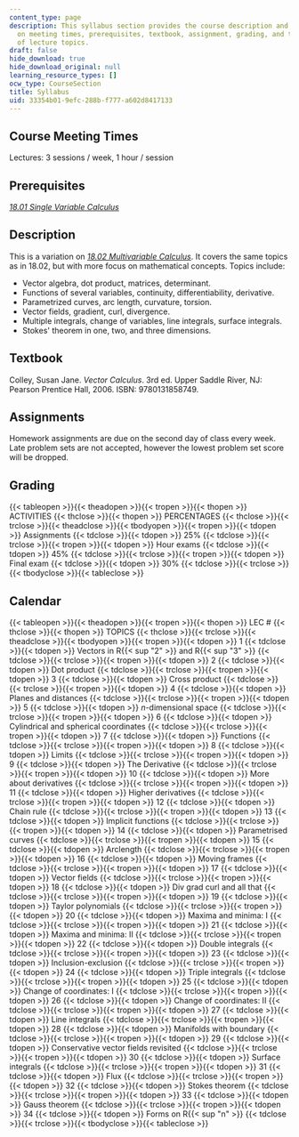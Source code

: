 ```yaml
---
content_type: page
description: This syllabus section provides the course description and information
  on meeting times, prerequisites, textbook, assignment, grading, and the schedule
  of lecture topics.
draft: false
hide_download: true
hide_download_original: null
learning_resource_types: []
ocw_type: CourseSection
title: Syllabus
uid: 33354b01-9efc-288b-f777-a602d8417133
---
```

## Course Meeting Times

Lectures: 3 sessions / week, 1 hour / session

## Prerequisites

[*18.01 Single Variable Calculus*](/courses/18-01-single-variable-calculus-fall-2006)

## Description

This is a variation on [*18.02 Multivariable Calculus*](/courses/18-02sc-multivariable-calculus-fall-2010). It covers the same topics as in 18.02, but with more focus on mathematical concepts. Topics include:

- Vector algebra, dot product, matrices, determinant.
- Functions of several variables, continuity, differentiability, derivative.
- Parametrized curves, arc length, curvature, torsion.
- Vector fields, gradient, curl, divergence.
- Multiple integrals, change of variables, line integrals, surface integrals.
- Stokes' theorem in one, two, and three dimensions.

## Textbook

Colley, Susan Jane. *Vector Calculus*. 3rd ed. Upper Saddle River, NJ: Pearson Prentice Hall, 2006. ISBN: 9780131858749.

## Assignments

Homework assignments are due on the second day of class every week. Late problem sets are not accepted, however the lowest problem set score will be dropped.

## Grading

{{< tableopen >}}{{< theadopen >}}{{< tropen >}}{{< thopen >}}
ACTIVITIES
{{< thclose >}}{{< thopen >}}
PERCENTAGES
{{< thclose >}}{{< trclose >}}{{< theadclose >}}{{< tbodyopen >}}{{< tropen >}}{{< tdopen >}}
Assignments
{{< tdclose >}}{{< tdopen >}}
25%
{{< tdclose >}}{{< trclose >}}{{< tropen >}}{{< tdopen >}}
Hour exams
{{< tdclose >}}{{< tdopen >}}
45%
{{< tdclose >}}{{< trclose >}}{{< tropen >}}{{< tdopen >}}
Final exam
{{< tdclose >}}{{< tdopen >}}
30%
{{< tdclose >}}{{< trclose >}}{{< tbodyclose >}}{{< tableclose >}}

## Calendar

{{< tableopen >}}{{< theadopen >}}{{< tropen >}}{{< thopen >}}
LEC #
{{< thclose >}}{{< thopen >}}
TOPICS
{{< thclose >}}{{< trclose >}}{{< theadclose >}}{{< tbodyopen >}}{{< tropen >}}{{< tdopen >}}
1
{{< tdclose >}}{{< tdopen >}}
Vectors in R{{< sup "2" >}} and R{{< sup "3" >}}
{{< tdclose >}}{{< trclose >}}{{< tropen >}}{{< tdopen >}}
2
{{< tdclose >}}{{< tdopen >}}
Dot product
{{< tdclose >}}{{< trclose >}}{{< tropen >}}{{< tdopen >}}
3
{{< tdclose >}}{{< tdopen >}}
Cross product
{{< tdclose >}}{{< trclose >}}{{< tropen >}}{{< tdopen >}}
4
{{< tdclose >}}{{< tdopen >}}
Planes and distances
{{< tdclose >}}{{< trclose >}}{{< tropen >}}{{< tdopen >}}
5
{{< tdclose >}}{{< tdopen >}}
*n*\-dimensional space
{{< tdclose >}}{{< trclose >}}{{< tropen >}}{{< tdopen >}}
6
{{< tdclose >}}{{< tdopen >}}
Cylindrical and spherical coordinates
{{< tdclose >}}{{< trclose >}}{{< tropen >}}{{< tdopen >}}
7
{{< tdclose >}}{{< tdopen >}}
Functions
{{< tdclose >}}{{< trclose >}}{{< tropen >}}{{< tdopen >}}
8
{{< tdclose >}}{{< tdopen >}}
Limits
{{< tdclose >}}{{< trclose >}}{{< tropen >}}{{< tdopen >}}
9
{{< tdclose >}}{{< tdopen >}}
The Derivative
{{< tdclose >}}{{< trclose >}}{{< tropen >}}{{< tdopen >}}
10
{{< tdclose >}}{{< tdopen >}}
More about derivatives
{{< tdclose >}}{{< trclose >}}{{< tropen >}}{{< tdopen >}}
11
{{< tdclose >}}{{< tdopen >}}
Higher derivatives
{{< tdclose >}}{{< trclose >}}{{< tropen >}}{{< tdopen >}}
12
{{< tdclose >}}{{< tdopen >}}
Chain rule
{{< tdclose >}}{{< trclose >}}{{< tropen >}}{{< tdopen >}}
13
{{< tdclose >}}{{< tdopen >}}
Implicit functions
{{< tdclose >}}{{< trclose >}}{{< tropen >}}{{< tdopen >}}
14
{{< tdclose >}}{{< tdopen >}}
Parametrised curves
{{< tdclose >}}{{< trclose >}}{{< tropen >}}{{< tdopen >}}
15
{{< tdclose >}}{{< tdopen >}}
Arclength
{{< tdclose >}}{{< trclose >}}{{< tropen >}}{{< tdopen >}}
16
{{< tdclose >}}{{< tdopen >}}
Moving frames
{{< tdclose >}}{{< trclose >}}{{< tropen >}}{{< tdopen >}}
17
{{< tdclose >}}{{< tdopen >}}
Vector fields
{{< tdclose >}}{{< trclose >}}{{< tropen >}}{{< tdopen >}}
18
{{< tdclose >}}{{< tdopen >}}
Div grad curl and all that
{{< tdclose >}}{{< trclose >}}{{< tropen >}}{{< tdopen >}}
19
{{< tdclose >}}{{< tdopen >}}
Taylor polynomials
{{< tdclose >}}{{< trclose >}}{{< tropen >}}{{< tdopen >}}
20
{{< tdclose >}}{{< tdopen >}}
Maxima and minima: I
{{< tdclose >}}{{< trclose >}}{{< tropen >}}{{< tdopen >}}
21
{{< tdclose >}}{{< tdopen >}}
Maxima and minima: II
{{< tdclose >}}{{< trclose >}}{{< tropen >}}{{< tdopen >}}
22
{{< tdclose >}}{{< tdopen >}}
Double integrals
{{< tdclose >}}{{< trclose >}}{{< tropen >}}{{< tdopen >}}
23
{{< tdclose >}}{{< tdopen >}}
Inclusion-exclusion
{{< tdclose >}}{{< trclose >}}{{< tropen >}}{{< tdopen >}}
24
{{< tdclose >}}{{< tdopen >}}
Triple integrals
{{< tdclose >}}{{< trclose >}}{{< tropen >}}{{< tdopen >}}
25
{{< tdclose >}}{{< tdopen >}}
Change of coordinates: I
{{< tdclose >}}{{< trclose >}}{{< tropen >}}{{< tdopen >}}
26
{{< tdclose >}}{{< tdopen >}}
Change of coordinates: II
{{< tdclose >}}{{< trclose >}}{{< tropen >}}{{< tdopen >}}
27
{{< tdclose >}}{{< tdopen >}}
Line integrals
{{< tdclose >}}{{< trclose >}}{{< tropen >}}{{< tdopen >}}
28
{{< tdclose >}}{{< tdopen >}}
Manifolds with boundary
{{< tdclose >}}{{< trclose >}}{{< tropen >}}{{< tdopen >}}
29
{{< tdclose >}}{{< tdopen >}}
Conservative vector fields revisited
{{< tdclose >}}{{< trclose >}}{{< tropen >}}{{< tdopen >}}
30
{{< tdclose >}}{{< tdopen >}}
Surface integrals
{{< tdclose >}}{{< trclose >}}{{< tropen >}}{{< tdopen >}}
31
{{< tdclose >}}{{< tdopen >}}
Flux
{{< tdclose >}}{{< trclose >}}{{< tropen >}}{{< tdopen >}}
32
{{< tdclose >}}{{< tdopen >}}
Stokes theorem
{{< tdclose >}}{{< trclose >}}{{< tropen >}}{{< tdopen >}}
33
{{< tdclose >}}{{< tdopen >}}
Gauss theorem
{{< tdclose >}}{{< trclose >}}{{< tropen >}}{{< tdopen >}}
34
{{< tdclose >}}{{< tdopen >}}
Forms on R{{< sup "n" >}}
{{< tdclose >}}{{< trclose >}}{{< tbodyclose >}}{{< tableclose >}}